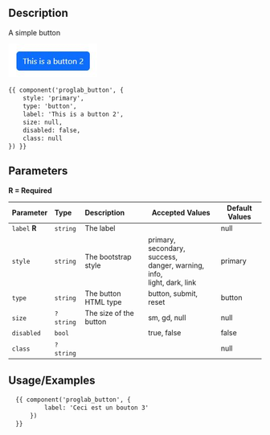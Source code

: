 ## Description

A simple button

![Bouton](./images/button-primary.jpg)

```twig
{{ component('proglab_button', {
    style: 'primary',
    type: 'button',
    label: 'This is a button 2',
    size: null,
    disabled: false,
    class: null
}) }}
```
## Parameters

**R = Required**

| Parameter     | Type      | Description            | Accepted Values                                                                 | Default Values |
|:--------------|:----------|:-----------------------|---------------------------------------------------------------------------------|----------------|
| `label` **R** | `string`  | The label              |                                                                                 | null           |
| `style`       | `string`  | The bootstrap style    | primary, secondary, success,<br/> danger, warning, info,<br/> light, dark, link | primary        |
| `type`        | `string`  | The button HTML type   | button, submit, reset                                                           | button         |
| `size`        | `?string` | The size of the button | sm, gd, null                                                                    | null           |
| `disabled`    | `bool`    |                        | true, false                                                                     | false          |
| `class`       | `?string` |                        |                                                                                 | null           |


## Usage/Examples

```twig
  {{ component('proglab_button', {
          label: 'Ceci est un bouton 3'
      }) 
  }}
```